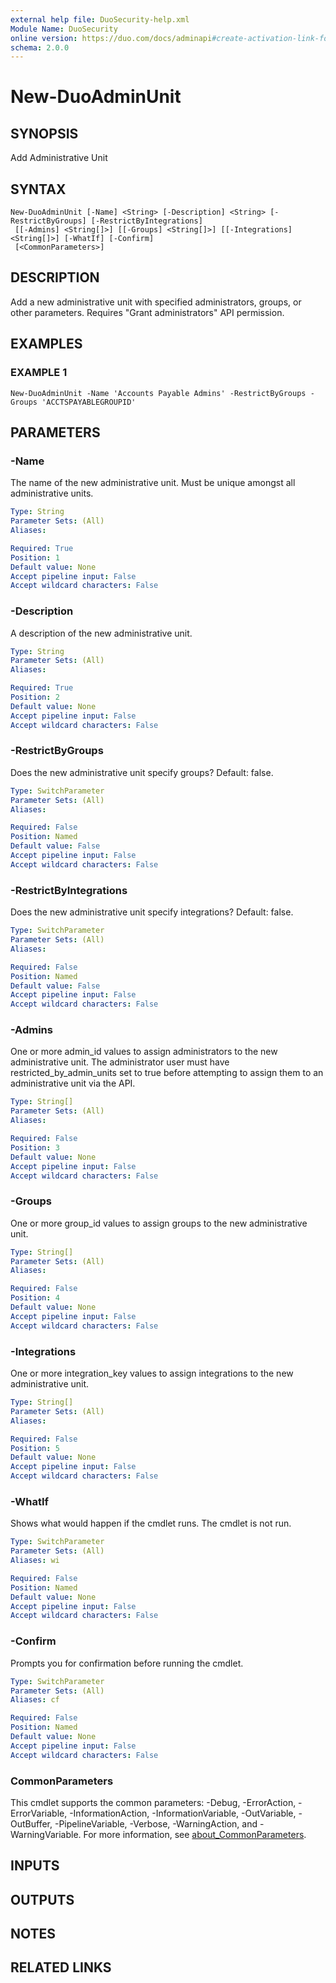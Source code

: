 ```yaml
---
external help file: DuoSecurity-help.xml
Module Name: DuoSecurity
online version: https://duo.com/docs/adminapi#create-activation-link-for-administrator-pending-activation
schema: 2.0.0
---
```


# New-DuoAdminUnit

## SYNOPSIS
Add Administrative Unit

## SYNTAX

```
New-DuoAdminUnit [-Name] <String> [-Description] <String> [-RestrictByGroups] [-RestrictByIntegrations]
 [[-Admins] <String[]>] [[-Groups] <String[]>] [[-Integrations] <String[]>] [-WhatIf] [-Confirm]
 [<CommonParameters>]
```

## DESCRIPTION
Add a new administrative unit with specified administrators, groups, or other parameters.
Requires "Grant administrators" API permission.

## EXAMPLES

### EXAMPLE 1
```
New-DuoAdminUnit -Name 'Accounts Payable Admins' -RestrictByGroups -Groups 'ACCTSPAYABLEGROUPID'
```

## PARAMETERS

### -Name
The name of the new administrative unit.
Must be unique amongst all administrative units.

```yaml
Type: String
Parameter Sets: (All)
Aliases:

Required: True
Position: 1
Default value: None
Accept pipeline input: False
Accept wildcard characters: False
```

### -Description
A description of the new administrative unit.

```yaml
Type: String
Parameter Sets: (All)
Aliases:

Required: True
Position: 2
Default value: None
Accept pipeline input: False
Accept wildcard characters: False
```

### -RestrictByGroups
Does the new administrative unit specify groups?
Default: false.

```yaml
Type: SwitchParameter
Parameter Sets: (All)
Aliases:

Required: False
Position: Named
Default value: False
Accept pipeline input: False
Accept wildcard characters: False
```

### -RestrictByIntegrations
Does the new administrative unit specify integrations?
Default: false.

```yaml
Type: SwitchParameter
Parameter Sets: (All)
Aliases:

Required: False
Position: Named
Default value: False
Accept pipeline input: False
Accept wildcard characters: False
```

### -Admins
One or more admin_id values to assign administrators to the new administrative unit.
The administrator user must have restricted_by_admin_units set to true before attempting to assign them to an administrative unit via the API.

```yaml
Type: String[]
Parameter Sets: (All)
Aliases:

Required: False
Position: 3
Default value: None
Accept pipeline input: False
Accept wildcard characters: False
```

### -Groups
One or more group_id values to assign groups to the new administrative unit.

```yaml
Type: String[]
Parameter Sets: (All)
Aliases:

Required: False
Position: 4
Default value: None
Accept pipeline input: False
Accept wildcard characters: False
```

### -Integrations
One or more integration_key values to assign integrations to the new administrative unit.

```yaml
Type: String[]
Parameter Sets: (All)
Aliases:

Required: False
Position: 5
Default value: None
Accept pipeline input: False
Accept wildcard characters: False
```

### -WhatIf
Shows what would happen if the cmdlet runs.
The cmdlet is not run.

```yaml
Type: SwitchParameter
Parameter Sets: (All)
Aliases: wi

Required: False
Position: Named
Default value: None
Accept pipeline input: False
Accept wildcard characters: False
```

### -Confirm
Prompts you for confirmation before running the cmdlet.

```yaml
Type: SwitchParameter
Parameter Sets: (All)
Aliases: cf

Required: False
Position: Named
Default value: None
Accept pipeline input: False
Accept wildcard characters: False
```

### CommonParameters
This cmdlet supports the common parameters: -Debug, -ErrorAction, -ErrorVariable, -InformationAction, -InformationVariable, -OutVariable, -OutBuffer, -PipelineVariable, -Verbose, -WarningAction, and -WarningVariable. For more information, see [about_CommonParameters](http://go.microsoft.com/fwlink/?LinkID=113216).

## INPUTS

## OUTPUTS

## NOTES

## RELATED LINKS
